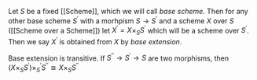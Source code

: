 Let $S$ be a fixed [[Scheme]], which we will call *base scheme*. Then for any other base scheme $S^{\prime}$ with a morhpism $S\rightarrow S^{\prime}$ and a scheme $X$ over $S$ ([[Scheme over a Scheme]]) let $X^{\prime} = X\times_S S^{\prime}$ which will be a scheme over $S^{\prime}$. Then we say $X^{\prime}$ is obtained from $X$ by *base extension*.

Base extension is transitive. If $S^{\prime\prime} \rightarrow S^{\prime} \rightarrow S$ are two morphisms, then $(X\times_S S^{\prime}) \times _S^{\prime} S^{\prime\prime} \cong X\times _S S^{\prime\prime}$ 